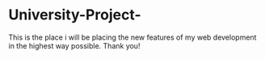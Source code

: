 # University-Project-
This is the place i will be placing the new features of my web development in the highest  way possible. Thank you!
